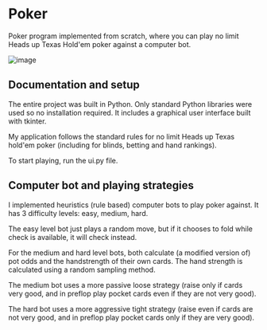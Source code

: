 # Poker
Poker program implemented from scratch, where you can play no limit Heads up Texas Hold'em poker against a computer bot. 

![image](https://github.com/flavieq88/poker/assets/166056837/e2fb3260-1384-44fd-9eb9-e966a97f0987)

## Documentation and setup
The entire project was built in Python. Only standard Python libraries were used so no installation required.
It includes a graphical user interface built with tkinter.
 
My application follows the standard rules for no limit Heads up Texas hold'em poker (including for blinds, betting and hand rankings). 

To start playing, run the ui.py file.

## Computer bot and playing strategies
I implemented heuristics (rule based) computer bots to play poker against. 
It has 3 difficulty levels: easy, medium, hard.

The easy level bot just plays a random move, but if it chooses to fold while check is available, it will check instead.

For the medium and hard level bots, both calculate (a modified version of) pot odds and the handstrength of their own cards. The hand strength is calculated using a random sampling method.

The medium bot uses a more passive loose strategy (raise only if cards very good, and in preflop play pocket cards even if they are not very good).

The hard bot uses a more aggressive tight strategy (raise even if cards are not very good, and in preflop play pocket cards only if they are very good).

